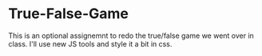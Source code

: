 # True-False-Game

This is an optional assignemnt to redo the true/false game we went over in class. I'll use new JS tools and style it a bit in css. 

